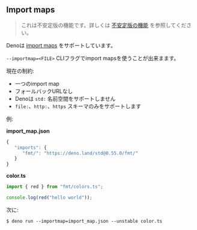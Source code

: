 ## Import maps

<!--
> This is an unstable feature. Learn more about
> [unstable features](../runtime/stability.md).
-->
> これは不安定版の機能です。詳しくは [不安定版の機能](../runtime/stability.md) を参照してください。

<!-- Deno supports [import maps](https://github.com/WICG/import-maps). -->
Denoは [import maps](https://github.com/WICG/import-maps) をサポートしています。

<!-- You can use import maps with the `--importmap=<FILE>` CLI flag. -->
`--importmap=<FILE>` CLIフラグでimport mapsを使うことが出来まます。

<!-- Current limitations: -->
現在の制約:

<!--
- single import map
- no fallback URLs
- Deno does not support `std:` namespace
- supports only `file:`, `http:` and `https:` schemes
-->
- 一つのimport map
- フォールバックURLなし
- Denoは `std:` 名前空間をサポートしません
- `file:`、`http:`、`https` スキーマのみをサポートします

<!-- Example: -->
例:

**import_map.json**

```js
{
   "imports": {
      "fmt/": "https://deno.land/std@0.55.0/fmt/"
   }
}
```

**color.ts**

```ts
import { red } from "fmt/colors.ts";

console.log(red("hello world"));
```

<!-- Then: -->
次に:

```shell
$ deno run --importmap=import_map.json --unstable color.ts
```
